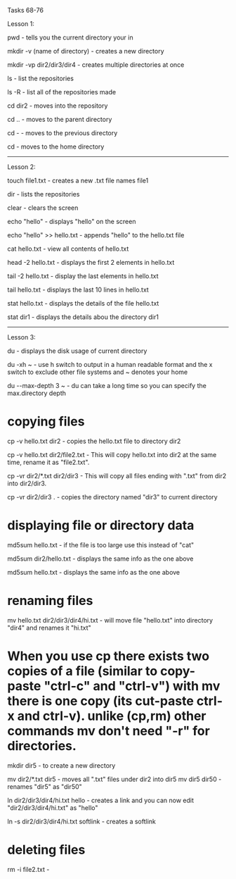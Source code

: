 Tasks 68-76

Lesson 1:

pwd - tells you the current directory your in

mkdir -v (name of directory) - creates a new directory

mkdir -vp dir2/dir3/dir4 - creates multiple directories at once

ls - list the repositories

ls -R - list all of the repositories made

cd dir2 - moves into the repository

cd .. - moves to the parent directory

cd -   - moves to the previous directory

cd - moves to the home directory

_________________________________________________________________________________

Lesson 2:

touch file1.txt - creates a new .txt file names file1

dir - lists the repositories

clear - clears the screen

echo "hello"  - displays "hello" on the screen

echo "hello" >> hello.txt - appends "hello" to the hello.txt file

cat hello.txt - view all contents of hello.txt

head -2 hello.txt - displays the first 2 elements in hello.txt

tail -2 hello.txt - display the last elements in hello.txt

tail hello.txt - displays the last 10 lines in hello.txt

stat hello.txt - displays the details of the file hello.txt

stat dir1 - displays the details abou the directory dir1

_________________________________________________________________________________

Lesson 3:

du - displays the disk usage of current directory

du -xh ~  - use h switch to output in a human readable format and the x switch to exclude other file systems and ~ denotes your home

du --max-depth 3 ~  - du can take a long time so you can specify the max.directory depth 

# copying files
cp -v hello.txt dir2 - copies the hello.txt file to directory dir2

cp -v hello.txt dir2/file2.txt - This will copy hello.txt into dir2 at the same time, rename it as "file2.txt".

cp  -vr dir2/*.txt dir2/dir3 - This will copy all files ending with ".txt" from dir2 into dir2/dir3.

cp -vr dir2/dir3  .  - copies the directory named "dir3" to current directory

# displaying file or directory data
md5sum hello.txt - if the file is too large use this instead of "cat"

md5sum dir2/hello.txt - displays the same info as the one above

md5sum hello.txt - displays the same info as the one above

# renaming files
mv hello.txt dir2/dir3/dir4/hi.txt - will move file "hello.txt" into directory "dir4" and renames it "hi.txt"
# When you use cp there exists two copies of a file (similar to copy-paste "ctrl-c" and "ctrl-v") with mv there is one copy (its cut-paste ctrl-x and ctrl-v). unlike (cp,rm) other commands mv don't need "-r" for directories.

mkdir dir5 - to create a new directory


mv dir2/*.txt dir5 - moves all ".txt" files under dir2 into dir5
mv dir5  dir50 - renames "dir5" as "dir50"

ln  dir2/dir3/dir4/hi.txt hello - creates a link and you can now edit "dir2/dir3/dir4/hi.txt" as "hello"

ln -s  dir2/dir3/dir4/hi.txt  softlink - creates a softlink 

# deleting files
rm -i file2.txt - 
